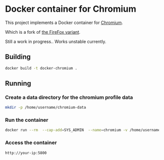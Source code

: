 # Docker container for Chromium

This project implements a Docker container for [Chromium](https://www.chromium.org/Home).

Which is a fork of [the FireFox variant](https://github.com/jlesage/docker-firefox).

Still a work in progress.. Works unstable currently.

## Building

```bash
docker build -t docker-chromium .
```

## Running

### Create a data directory for the chromium profile data
```bash
mkdir -p /home/username/chromium-data
```

### Run the container
```bash
docker run --rm  --cap-add=SYS_ADMIN  --name=chromium -v /home/username/chromium-data:/config:rw    -p 5800:5800     docker-chromium
```

### Access the container
```
http://your-ip:5800
```
